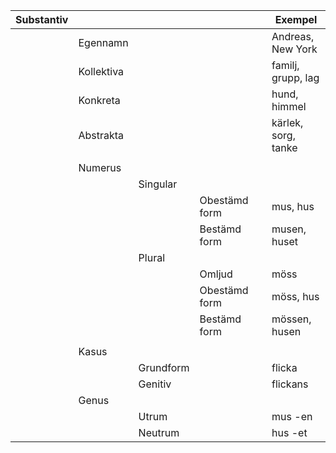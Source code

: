 |  Substantiv  |             |           |               |            | Exempel             |
| ------------ | ----------- | --------- | ------------- | ---------- | ------------------- |
|              |  Egennamn   |           |               |            | Andreas, New York   |
|              |  Kollektiva |           |               |            | familj, grupp, lag  |
|              |  Konkreta   |           |               |            | hund, himmel        |
|              |  Abstrakta  |           |               |            | kärlek, sorg, tanke |
|              |             |           |               |            |                     |
|              |  Numerus    |           |               |            |                     |
|              |             | Singular  |               |            |                     |
|              |             |           | Obestämd form |            | mus, hus            |
|              |             |           | Bestämd form  |            | musen, huset        |
|              |             | Plural    |               |            |                     |
|              |             |           | Omljud        |            | möss                |
|              |             |           | Obestämd form |            | möss, hus           |
|              |             |           | Bestämd form  |            | mössen, husen       |
|              |             |           |               |            |                     |
|              |  Kasus      |           |               |            |                     |
|              |             | Grundform |               |            | flicka              |
|              |             | Genitiv   |               |            | flickans            |
|              |  Genus      |           |               |            |                     |
|              |             | Utrum     |               |            | mus -en             |
|              |             | Neutrum   |               |            | hus -et             |

